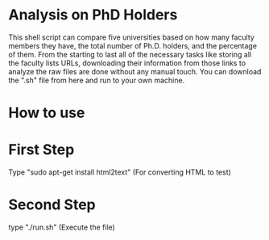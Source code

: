 # Analysis on PhD Holders

This shell script can compare five universities based on how many faculty members they have, the total number of Ph.D. holders, and the percentage of them. From the starting to last all of the necessary tasks like storing all the faculty lists URLs, downloading their information from those links to analyze the raw files are done without any manual touch. You can download the ".sh" file from here and run to your own machine. 

# How to use

# First Step
Type "sudo apt-get install html2text" (For converting HTML to test) 

# Second Step
type "./run.sh" (Execute the file) 
